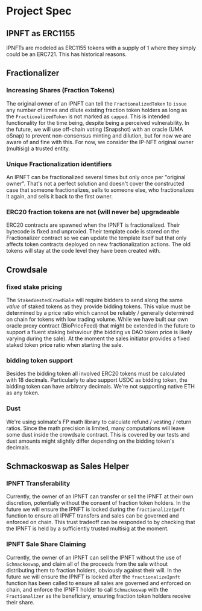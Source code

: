 # Project Spec

## IPNFT as ERC1155

IPNFTs are modeled as ERC1155 tokens with a supply of 1 where they simply could be an ERC721. This has historical reasons.

## Fractionalizer

### Increasing Shares (Fraction Tokens)

The original owner of an IPNFT can tell the `FractionalizedToken` to `issue` any number of times and dilute existing fraction token holders as long as the `FractionalizedToken` is not marked as `capped`. This is intended functionality for the time being, despite being a perceived vulnerability. In the future, we will use off-chain voting (Snapshot) with an oracle (UMA oSnap) to prevent non-consensus minting and dilution, but for now we are aware of and fine with this. For now, we consider the IP-NFT original owner (multisig) a trusted entity.

### Unique Fractionalization identifiers

An IPNFT can be fractionalized several times but only once per "original owner". That's not a perfect solution and doesn't cover the constructed case that someone fractionalizes, sells to someone else, who fractionalizes it again, and sells it back to the first owner.

### ERC20 fraction tokens are not (will never be) upgradeable

ERC20 contracts are spawned when the IPNFT is fractionalized. Their bytecode is fixed and unproxied. Their template code is stored on the Fractionalizer contract so we can update the template itself but that only affects token contracts deployed on new fractionalization actions. The old tokens will stay at the code level they have been created with.

## Crowdsale

### fixed stake pricing

The `StakedVestedCrowdSale` will require bidders to send along the same _value_ of staked tokens as they provide bidding tokens. This value must be determined by a price ratio which cannot be reliably / generally determined on chain for tokens with low trading volume. While we have built our own oracle proxy contract (BioPriceFeed) that might be extended in the future to support a fluent staking behaviour (the bidding vs DAO token price is likely varying during the sale). At the moment the sales initiator provides a fixed staked token price ratio when starting the sale.

### bidding token support

Besides the bidding token all involved ERC20 tokens must be calculated with 18 decimals. Particularly to also support USDC as bidding token, the bidding token can have arbitrary decimals. We're not supporting native ETH as any token.

### Dust

We're using solmate's FP math library to calculate refund / vesting / return ratios. Since the math precision is limited, many computations will leave some dust inside the crowdsale contract. This is covered by our tests and dust amounts might slightly differ depending on the bidding token's decimals.

## Schmackoswap as Sales Helper

### IPNFT Transferability

Currently, the owner of an IPNFT can transfer or sell the IPNFT at their own discretion, potentially without the consent of fraction token holders. In the future we will ensure the IPNFT is locked during the `fractionalizeIpnft` function to ensure all IPNFT transfers and sales can be governed and enforced on chain. This trust tradeoff can be responded to by checking that the IPNFT is held by a sufficiently trusted multisig at the moment.

### IPNFT Sale Share Claiming

Currently, the owner of an IPNFT can sell the IPNFT without the use of `Schmackoswap`, and claim all of the proceeds from the sale without distributing them to fraction holders, obviously against their will. In the future we will ensure the IPNFT is locked after the `fractionalizeIpnft` function has been called to ensure all sales are governed and enforced on chain, and enforce the IPNFT holder to call `Schmackoswap` with the `Fractionalizer` as the beneficiary, ensuring fraction token holders receive their share.
